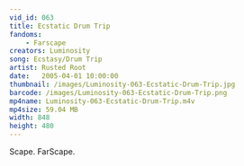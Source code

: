 ```yaml
---
vid_id: 063
title: Ecstatic Drum Trip
fandoms:
    - Farscape
creators: Luminosity
song: Ecstasy/Drum Trip
artist: Rusted Root
date:   2005-04-01 10:00:00
thumbnail: /images/Luminosity-063-Ecstatic-Drum-Trip.jpg
barcode: /images/Luminosity-063-Ecstatic-Drum-Trip.png
mp4name: Luminosity-063-Ecstatic-Drum-Trip.m4v
mp4size: 59.04 MB
width: 848
height: 480
---
```


Scape. FarScape.
